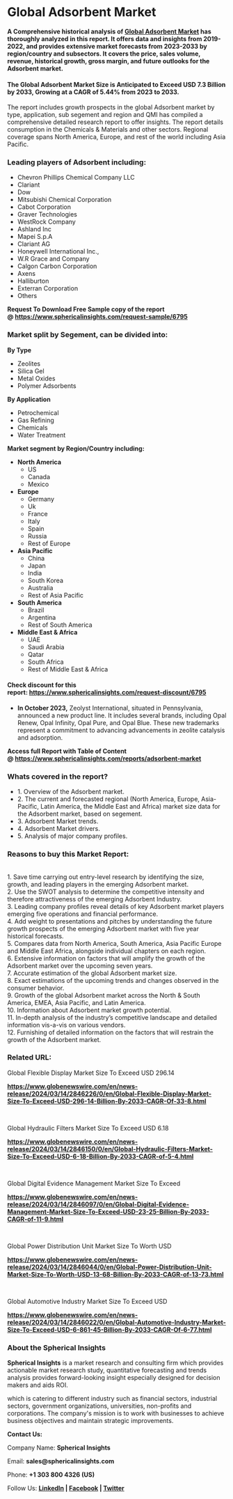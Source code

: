 <h1 class="news-post-title">Global Adsorbent Market&nbsp;</h1>
<p><strong>A Comprehensive historical analysis of&nbsp;<a href="https://www.sphericalinsights.com/reports/adsorbent-market" target="_blank" rel="noreferrer noopener">Global Adsorbent Market</a>&nbsp;has thoroughly analyzed in this report. It offers data and insights from 2019-2022, and provides extensive market forecasts from 2023-2033 by region/country and subsectors. It covers the price, sales volume, revenue, historical growth, gross margin, and future outlooks for the Adsorbent market.</strong></p>
<h4><strong>The Global Adsorbent Market Size is Anticipated to Exceed USD 7.3 Billion by 2033, Growing at a CAGR of 5.44% from 2023 to 2033.</strong></h4>
<p>The report includes growth prospects in the global Adsorbent market by type, application, sub segement and region and QMI has compiled a comprehensive detailed research report to offer insights. The report details consumption in the Chemicals &amp; Materials and other sectors. Regional coverage spans North America, Europe, and rest of the world including Asia Pacific.</p>
<h3><strong>Leading players of Adsorbent including:</strong></h3>
<ul>
<li>Chevron Phillips Chemical Company LLC</li>
<li>Clariant</li>
<li>Dow</li>
<li>Mitsubishi Chemical Corporation</li>
<li>Cabot Corporation</li>
<li>Graver Technologies</li>
<li>WestRock Company</li>
<li>Ashland Inc</li>
<li>Mapei S.p.A</li>
<li>Clariant AG</li>
<li>Honeywell International Inc.,</li>
<li>W.R Grace and Company</li>
<li>Calgon Carbon Corporation</li>
<li>Axens</li>
<li>Halliburton</li>
<li>Exterran Corporation</li>
<li>Others</li>
</ul>
<p><strong>Request To Download Free Sample copy of the report @&nbsp;<a href="https://www.sphericalinsights.com/request-sample/6795">https://www.sphericalinsights.com/request-sample/6795</a></strong></p>
<h3><strong>Market split by Segement, can be divided into:</strong></h3>
<p><strong>By Type</strong></p>
<ul>
<li>Zeolites</li>
<li>Silica Gel</li>
<li>Metal Oxides</li>
<li>Polymer Adsorbents</li>
</ul>
<p><strong>By Application</strong></p>
<ul>
<li>Petrochemical</li>
<li>Gas Refining</li>
<li>Chemicals</li>
<li>Water Treatment</li>
</ul>
<p><strong>Market segment by Region/Country including:</strong></p>
<ul>
<li><strong>North America</strong>
<ul>
<li>US</li>
<li>Canada</li>
<li>Mexico</li>
</ul>
</li>
<li><strong>Europe</strong>
<ul>
<li>Germany</li>
<li>Uk</li>
<li>France</li>
<li>Italy</li>
<li>Spain</li>
<li>Russia</li>
<li>Rest of Europe</li>
</ul>
</li>
<li><strong>Asia Pacific</strong>
<ul>
<li>China</li>
<li>Japan</li>
<li>India</li>
<li>South Korea</li>
<li>Australia</li>
<li>Rest of Asia Pacific</li>
</ul>
</li>
<li><strong>South America</strong>
<ul>
<li>Brazil</li>
<li>Argentina</li>
<li>Rest of South America</li>
</ul>
</li>
<li><strong>Middle East &amp; Africa</strong>
<ul>
<li>UAE</li>
<li>Saudi Arabia</li>
<li>Qatar</li>
<li>South Africa</li>
<li>Rest of Middle East &amp; Africa</li>
</ul>
</li>
</ul>
<h4>Check discount for this report:&nbsp;<a href="https://www.sphericalinsights.com/request-discount/6795">https://www.sphericalinsights.com/request-discount/6795</a></h4>
<ul>
<li><strong>In October 2023,</strong>&nbsp;Zeolyst International, situated in Pennsylvania, announced a new product line. It includes several brands, including Opal Renew, Opal Infinity, Opal Pure, and Opal Blue. These new trademarks represent a commitment to advancing advancements in zeolite catalysis and adsorption.</li>
</ul>
<p><strong>Access full Report with Table of Content @&nbsp;</strong><strong><a href="https://www.sphericalinsights.com/reports/adsorbent-market">https://www.sphericalinsights.com/reports/adsorbent-market</a>&nbsp;</strong></p>
<h3><strong>Whats covered in the report?</strong></h3>
<ul>
<li>1. Overview of the Adsorbent market.</li>
<li>2. The current and forecasted regional (North America, Europe, Asia-Pacific, Latin America, the Middle East and Africa) market size data for the Adsorbent market, based on segement.</li>
<li>3. Adsorbent Market trends.</li>
<li>4. Adsorbent Market drivers.</li>
<li>5. Analysis of major company profiles.</li>
</ul>
<h3><strong>Reasons to buy this Market Report:</strong></h3>
<p><br />1. Save time carrying out entry-level research by identifying the size, growth, and leading players in the emerging Adsorbent market.<br />2. Use the SWOT analysis to determine the competitive intensity and therefore attractiveness of the emerging Adsorbent Industry.<br />3. Leading company profiles reveal details of key Adsorbent market players emerging five operations and financial performance.<br />4. Add weight to presentations and pitches by understanding the future growth prospects of the emerging Adsorbent market with five year historical forecasts.<br />5. Compares data from North America, South America, Asia Pacific Europe and Middle East Africa, alongside individual chapters on each region.<br />6. Extensive information on factors that will amplify the growth of the Adsorbent market over the upcoming seven years.<br />7. Accurate estimation of the global Adsorbent market size.<br />8. Exact estimations of the upcoming trends and changes observed in the consumer behavior.<br />9. Growth of the global Adsorbent market across the North &amp; South America, EMEA, Asia Pacific, and Latin America.<br />10. Information about Adsorbent market growth potential.<br />11. In-depth analysis of the industry&rsquo;s competitive landscape and detailed information vis-a-vis on various vendors.<br />12. Furnishing of detailed information on the factors that will restrain the growth of the Adsorbent market.</p>
<h3><strong>Related URL:</strong></h3>
<p>Global Flexible Display Market Size To Exceed USD 296.14</p>
<p><strong><a href="https://www.globenewswire.com/en/news-release/2024/03/14/2846226/0/en/Global-Flexible-Display-Market-Size-To-Exceed-USD-296-14-Billion-By-2033-CAGR-Of-33-8.html">https://www.globenewswire.com/en/news-release/2024/03/14/2846226/0/en/Global-Flexible-Display-Market-Size-To-Exceed-USD-296-14-Billion-By-2033-CAGR-Of-33-8.html</a>&nbsp;</strong></p>
<p>&nbsp;</p>
<p>Global Hydraulic Filters Market Size To Exceed USD 6.18</p>
<p><strong><a href="https://www.globenewswire.com/en/news-release/2024/03/14/2846150/0/en/Global-Hydraulic-Filters-Market-Size-To-Exceed-USD-6-18-Billion-By-2033-CAGR-of-5-4.html">https://www.globenewswire.com/en/news-release/2024/03/14/2846150/0/en/Global-Hydraulic-Filters-Market-Size-To-Exceed-USD-6-18-Billion-By-2033-CAGR-of-5-4.html</a>&nbsp;</strong></p>
<p>&nbsp;</p>
<p>Global Digital Evidence Management Market Size To Exceed</p>
<p><strong><a href="https://www.globenewswire.com/en/news-release/2024/03/14/2846097/0/en/Global-Digital-Evidence-Management-Market-Size-To-Exceed-USD-23-25-Billion-By-2033-CAGR-of-11-9.html">https://www.globenewswire.com/en/news-release/2024/03/14/2846097/0/en/Global-Digital-Evidence-Management-Market-Size-To-Exceed-USD-23-25-Billion-By-2033-CAGR-of-11-9.html</a>&nbsp;</strong></p>
<p>&nbsp;</p>
<p>Global Power Distribution Unit Market Size To Worth USD</p>
<p><strong><a href="https://www.globenewswire.com/en/news-release/2024/03/14/2846044/0/en/Global-Power-Distribution-Unit-Market-Size-To-Worth-USD-13-68-Billion-By-2033-CAGR-of-13-73.html">https://www.globenewswire.com/en/news-release/2024/03/14/2846044/0/en/Global-Power-Distribution-Unit-Market-Size-To-Worth-USD-13-68-Billion-By-2033-CAGR-of-13-73.html</a>&nbsp;</strong></p>
<p>&nbsp;</p>
<p>Global Automotive Industry Market Size To Exceed USD</p>
<p><strong><a href="https://www.globenewswire.com/en/news-release/2024/03/14/2846022/0/en/Global-Automotive-Industry-Market-Size-To-Exceed-USD-6-861-45-Billion-By-2033-CAGR-Of-6-77.html">https://www.globenewswire.com/en/news-release/2024/03/14/2846022/0/en/Global-Automotive-Industry-Market-Size-To-Exceed-USD-6-861-45-Billion-By-2033-CAGR-Of-6-77.html</a>&nbsp;</strong></p>
<h3><strong>About the Spherical Insights</strong></h3>
<p><strong>Spherical Insights</strong>&nbsp;is a market research and consulting firm which provides actionable market research study, quantitative forecasting and trends analysis provides forward-looking insight especially designed for decision makers and aids ROI.</p>
<p>which is catering to different industry such as financial sectors, industrial sectors, government organizations, universities, non-profits and corporations. The company's mission is to work with businesses to achieve business objectives and maintain strategic improvements.</p>
<p><strong>Contact Us:</strong></p>
<p>Company Name:&nbsp;<strong>Spherical Insights</strong></p>
<p>Email:&nbsp;<strong>sales@sphericalinsights.com</strong></p>
<p>Phone:&nbsp;<strong>+1 303 800 4326 (US)</strong></p>
<p>Follow Us:&nbsp;<strong><a href="https://www.linkedin.com/company/spherical-insight/"><u>LinkedIn</u></a>&nbsp;|&nbsp;<a href="https://www.facebook.com/sphericalinsights22"><u>Facebook</u></a>&nbsp;|&nbsp;<a href="https://twitter.com/SInsights_US"><u>Twitter</u></a></strong></p>
